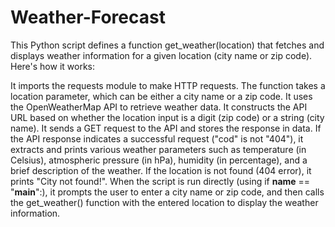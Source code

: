 # Weather-Forecast
This Python script defines a function get_weather(location) that fetches and displays weather information for a given location (city name or zip code). 
Here's how it works:

It imports the requests module to make HTTP requests.
The function takes a location parameter, which can be either a city name or a zip code.
It uses the OpenWeatherMap API to retrieve weather data. It constructs the API URL based on whether the location input is a digit (zip code) or a string (city name).
It sends a GET request to the API and stores the response in data.
If the API response indicates a successful request ("cod" is not "404"), it extracts and prints various weather parameters such as temperature (in Celsius), atmospheric pressure (in hPa), humidity (in percentage), and a brief description of the weather.
If the location is not found (404 error), it prints "City not found!".
When the script is run directly (using if __name__ == "__main__":), it prompts the user to enter a city name or zip code, and then calls the get_weather() function with the entered location to display the weather information.






